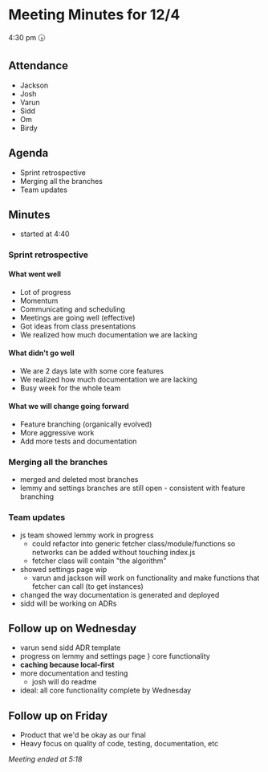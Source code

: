 # Meeting Minutes for 12/4
4:30 pm 🕟 

## Attendance
- Jackson 
- Josh
- Varun
- Sidd
- Om
- Birdy

## Agenda
- Sprint retrospective
- Merging all the branches
- Team updates

## Minutes
- started at 4:40
  
### Sprint retrospective
#### What went well
- Lot of progress
- Momentum
- Communicating and scheduling
- Meetings are going well (effective)
- Got ideas from class presentations
- We realized how much documentation we are lacking

#### What didn't go well
- We are 2 days late with some core features
- We realized how much documentation we are lacking
- Busy week for the whole team

#### What we will change going forward
- Feature branching (organically evolved)
- More aggressive work
- Add more tests and documentation 

### Merging all the branches
- merged and deleted most branches
- lemmy and settings branches are still open - consistent with feature branching

### Team updates
- js team showed lemmy work in progress
  - could refactor into generic fetcher class/module/functions so networks can be added without touching index.js
  - fetcher class will contain "the algorithm"
- showed settings page wip
  - varun and jackson will work on functionality and make functions that fetcher can call (to get instances)
- changed the way documentation is generated and deployed
- sidd will be working on ADRs
    
## Follow up on Wednesday
- varun send sidd ADR template
- progress on lemmy and settings page } core functionality
- **caching because local-first**
- more documentation and testing
  - josh will do readme
- ideal: all core functionality complete by Wednesday

## Follow up on Friday
- Product that we'd be okay as our final
- Heavy focus on quality of code, testing, documentation, etc
  
*Meeting ended at 5:18*
